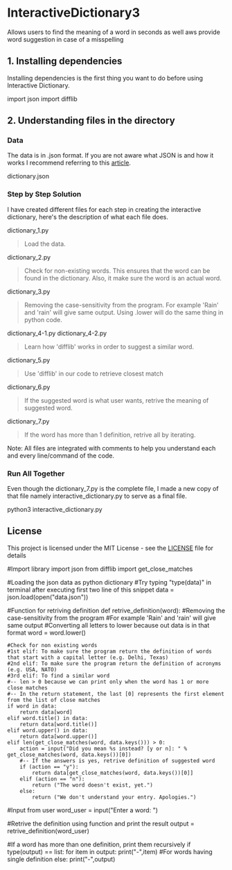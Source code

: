 # InteractiveDictionary3
Allows users to find the meaning of a word in seconds as well aws provide word suggestion in case of a misspelling

## 1. Installing dependencies

Installing dependencies is the first thing you want to do before using Interactive Dictionary.

import json
import difflib

## 2. Understanding files in the directory

### Data
The data is in .json format. If you are not aware what JSON is and how it works I recommend referring to this [article](https://developers.squarespace.com/what-is-json/).

dictionary.json

### Step by Step Solution
I have created different files for each step in creating the interactive dictionary, here's the description of what each file does. 


dictionary_1.py

> Load the data.

dictionary_2.py

> Check for non-existing words. This ensures that the word can be found in the dictionary. Also, it make sure the word is an actual word.

dictionary_3.py

> Removing the case-sensitivity from the program. For example 'Rain' and 'rain' will give same output. Using .lower will do the same thing in python code. 

dictionary_4-1.py
dictionary_4-2.py

> Learn how 'difflib' works in order to suggest a similar word.

dictionary_5.py

> Use 'difflib' in our code to retrieve closest match

dictionary_6.py

> If the suggested word is what user wants, retrive the meaning of suggested word.

dictionary_7.py

> If the word has more than 1 definition, retrive all by iterating.

Note: All files are integrated with comments to help you understand each and every line/command of the code.

### Run All Together
Even though the dictionary_7.py is the complete file, I made a new copy of that file namely interactive_dictionary.py to serve as a final file.

python3 interactive_dictionary.py


## License

This project is licensed under the MIT License - see the [LICENSE](LICENSE) file for details

#Import library
import json
from difflib import get_close_matches

#Loading the json data as python dictionary
#Try typing "type(data)" in terminal after executing first two line of this snippet
data = json.load(open("data.json"))

#Function for retriving definition
def retrive_definition(word):
    #Removing the case-sensitivity from the program
    #For example 'Rain' and 'rain' will give same output
    #Converting all letters to lower because out data is in that format
    word = word.lower()

    #Check for non existing words
    #1st elif: To make sure the program return the definition of words that start with a capital letter (e.g. Delhi, Texas)
    #2nd elif: To make sure the program return the definition of acronyms (e.g. USA, NATO)
    #3rd elif: To find a similar word
    #-- len > 0 because we can print only when the word has 1 or more close matches
    #-- In the return statement, the last [0] represents the first element from the list of close matches
    if word in data:
        return data[word]
    elif word.title() in data:
        return data[word.title()]
    elif word.upper() in data:
        return data[word.upper()]
    elif len(get_close_matches(word, data.keys())) > 0:
        action = input("Did you mean %s instead? [y or n]: " % get_close_matches(word, data.keys())[0])
        #-- If the answers is yes, retrive definition of suggested word
        if (action == "y"):
            return data[get_close_matches(word, data.keys())[0]]
        elif (action == "n"):
            return ("The word doesn't exist, yet.")
        else:
            return ("We don't understand your entry. Apologies.")

#Input from user
word_user = input("Enter a word: ")

#Retrive the definition using function and print the result
output = retrive_definition(word_user)

#If a word has more than one definition, print them recursively
if type(output) == list:
    for item in output:
        print("-",item)
#For words having single definition
else:
    print("-",output)

